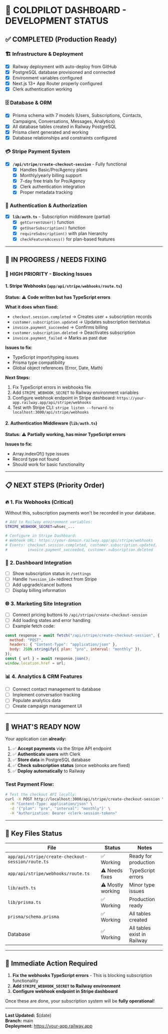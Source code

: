 # 🚀 COLDPILOT DASHBOARD - DEVELOPMENT STATUS

## ✅ **COMPLETED (Production Ready)**

### 🏗️ **Infrastructure & Deployment**

- [x] Railway deployment with auto-deploy from GitHub
- [x] PostgreSQL database provisioned and connected
- [x] Environment variables configured
- [x] Next.js 13+ App Router properly configured
- [x] Clerk authentication working

### 🗄️ **Database & ORM**

- [x] Prisma schema with 7 models (Users, Subscriptions, Contacts, Campaigns, Conversations, Messages, Analytics)
- [x] All database tables created in Railway PostgreSQL
- [x] Prisma client generated and working
- [x] Database relationships and constraints configured

### 💳 **Stripe Payment System**

- [x] **`/api/stripe/create-checkout-session`** - Fully functional
  - [x] Handles Basic/Pro/Agency plans
  - [x] Monthly/yearly billing support
  - [x] 7-day free trials for Pro/Agency
  - [x] Clerk authentication integration
  - [x] Proper metadata tracking

### 🔐 **Authentication & Authorization**

- [x] **`lib/auth.ts`** - Subscription middleware (partial)
  - [x] `getCurrentUser()` function
  - [x] `getUserSubscription()` function
  - [x] `requireSubscription()` with plan hierarchy
  - [x] `checkFeatureAccess()` for plan-based features

---

## 🔄 **IN PROGRESS / NEEDS FIXING**

### 🚨 **HIGH PRIORITY - Blocking Issues**

#### 1. **Stripe Webhooks** (`app/api/stripe/webhooks/route.ts`)

**Status:** ⚠️ **Code written but has TypeScript errors**

**What it does when fixed:**

- `checkout.session.completed` → Creates user + subscription records
- `customer.subscription.updated` → Updates subscription tier/status
- `invoice.payment_succeeded` → Confirms billing
- `customer.subscription.deleted` → Deactivates subscription
- `invoice.payment_failed` → Marks as past due

**Issues to fix:**

- TypeScript import/typing issues
- Prisma type compatibility
- Global object references (Error, Date, Math)

**Next Steps:**

1. Fix TypeScript errors in webhooks file
2. Add `STRIPE_WEBHOOK_SECRET` to Railway environment variables
3. Configure webhook endpoint in Stripe dashboard: `https://your-app.railway.app/api/stripe/webhooks`
4. Test with Stripe CLI: `stripe listen --forward-to localhost:3000/api/stripe/webhooks`

#### 2. **Authentication Middleware** (`lib/auth.ts`)

**Status:** ⚠️ **Partially working, has minor TypeScript errors**

**Issues to fix:**

- Array.indexOf() type issues
- Record type not found
- Should work for basic functionality

---

## 📋 **NEXT STEPS (Priority Order)**

### 🔥 **1. Fix Webhooks (Critical)**

Without this, subscription payments won't be recorded in your database.

```bash
# Add to Railway environment variables:
STRIPE_WEBHOOK_SECRET=whsec_...

# Configure in Stripe Dashboard:
# Webhook URL: https://your-domain.railway.app/api/stripe/webhooks
# Events: checkout.session.completed, customer.subscription.updated,
#         invoice.payment_succeeded, customer.subscription.deleted
```

### 🎨 **2. Dashboard Integration**

- [ ] Show subscription status in `/settings`
- [ ] Handle `?session_id=` redirect from Stripe
- [ ] Add upgrade/cancel buttons
- [ ] Display billing information

### 🌐 **3. Marketing Site Integration**

- [ ] Connect pricing buttons to `/api/stripe/create-checkout-session`
- [ ] Add loading states and error handling
- [ ] Example fetch code:

```javascript
const response = await fetch("/api/stripe/create-checkout-session", {
  method: "POST",
  headers: { "Content-Type": "application/json" },
  body: JSON.stringify({ plan: "pro", interval: "monthly" }),
});
const { url } = await response.json();
window.location.href = url;
```

### 📊 **4. Analytics & CRM Features**

- [ ] Connect contact management to database
- [ ] Implement conversation tracking
- [ ] Populate analytics data
- [ ] Create campaign management UI

---

## 🎯 **WHAT'S READY NOW**

Your application can **already:**

1. ✅ **Accept payments** via the Stripe API endpoint
2. ✅ **Authenticate users** with Clerk
3. ✅ **Store data** in PostgreSQL database
4. ✅ **Check subscription status** (once webhooks are fixed)
5. ✅ **Deploy automatically** to Railway

### **Test Payment Flow:**

```bash
# Test the checkout API locally:
curl -X POST http://localhost:3000/api/stripe/create-checkout-session \
  -H "Content-Type: application/json" \
  -d '{"plan": "pro", "interval": "monthly"}' \
  -H "Authorization: Bearer <clerk-session-token>"
```

---

## 📁 **Key Files Status**

| File                                              | Status            | Notes                       |
| ------------------------------------------------- | ----------------- | --------------------------- |
| `app/api/stripe/create-checkout-session/route.ts` | ✅ Working        | Ready for production        |
| `app/api/stripe/webhooks/route.ts`                | ⚠️ Needs fixes    | TypeScript errors           |
| `lib/auth.ts`                                     | ⚠️ Mostly working | Minor type issues           |
| `lib/prisma.ts`                                   | ✅ Working        | Production ready            |
| `prisma/schema.prisma`                            | ✅ Working        | All tables created          |
| Database                                          | ✅ Working        | All tables exist in Railway |

---

## 🚨 **Immediate Action Required**

1. **Fix the webhooks TypeScript errors** - This is blocking subscription functionality
2. **Add `STRIPE_WEBHOOK_SECRET` to Railway environment**
3. **Configure webhook endpoint in Stripe dashboard**

Once these are done, your subscription system will be **fully operational**!

---

**Last Updated:** $(date)  
**Branch:** main  
**Deployment:** https://your-app.railway.app
